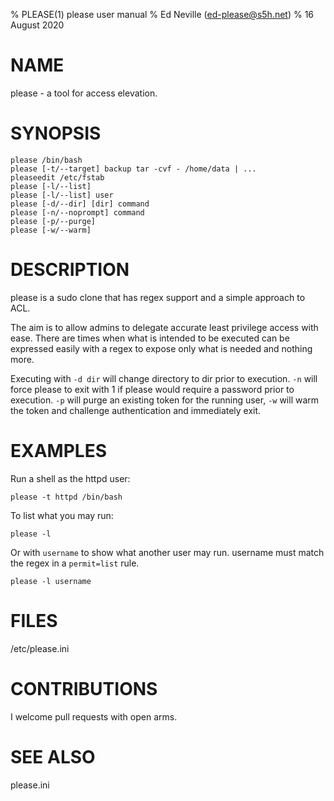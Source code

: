% PLEASE(1) please user manual
% Ed Neville (ed-please@s5h.net)
% 16 August 2020

# NAME

please - a tool for access elevation.

# SYNOPSIS

```
please /bin/bash
please [-t/--target] backup tar -cvf - /home/data | ...
pleaseedit /etc/fstab
please [-l/--list]
please [-l/--list] user
please [-d/--dir] [dir] command
please [-n/--noprompt] command
please [-p/--purge]
please [-w/--warm]
```

# DESCRIPTION

please is a sudo clone that has regex support and a simple approach to ACL.

The aim is to allow admins to delegate accurate least privilege access with ease. There are times when what is intended to be executed can be expressed easily with a regex to expose only what is needed and nothing more.

Executing with `-d dir` will change directory to dir prior to execution. `-n` will force please to exit with 1 if please would require a password prior to execution. `-p` will purge an existing token for the running user, `-w` will warm the token and challenge authentication and immediately exit.

# EXAMPLES

Run a shell as the httpd user:

```
please -t httpd /bin/bash
```

To list what you may run:

```
please -l
```

Or with `username` to show what another user may run. username must match the regex in a `permit=list` rule.

```
please -l username
```

# FILES

/etc/please.ini

# CONTRIBUTIONS

I welcome pull requests with open arms.

# SEE ALSO

please.ini


